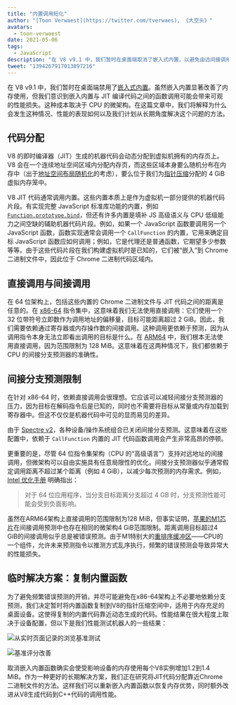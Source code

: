 ```yaml
---
title: "内置调用短化"
author: "[Toon Verwaest](https://twitter.com/tverwaes), 《大空头》"
avatars:
  - toon-verwaest
date: 2021-05-06
tags:
  - JavaScript
description: "在 V8 v9.1 中，我们暂时在桌面端取消了嵌入式内置，以避免由远间接调用引起的性能问题。"
tweet: "1394267917013897216"
---
```


在 V8 v9.1 中，我们暂时在桌面端禁用了[嵌入式内置](https://v8.dev/blog/embedded-builtins)。虽然嵌入内置显著改善了内存使用，但我们意识到嵌入内置与 JIT 编译代码之间的函数调用可能会带来可观的性能损失。这种成本取决于 CPU 的微架构。在这篇文章中，我们将解释为什么会发生这种情况、性能的表现如何以及我们计划从长期角度解决这个问题的方法。

<!--truncate-->
## 代码分配

V8 的即时编译器（JIT）生成的机器代码会动态分配到虚拟机拥有的内存页上。V8 会在一个连续地址空间区域内分配内存页，而这些区域本身要么随机分布在内存中（出于[地址空间布局随机化](https://en.wikipedia.org/wiki/Address_space_layout_randomization)的考虑），要么位于我们为[指针压缩](https://v8.dev/blog/pointer-compression)分配的 4 GiB 虚拟内存笼中。

V8 JIT 代码通常调用内置。这些内置本质上是作为虚拟机一部分提供的机器代码片段。有实现完整 JavaScript 标准库功能的内置，例如 [`Function.prototype.bind`](https://developer.mozilla.org/docs/Web/JavaScript/Reference/Global_objects/Function/bind)，但还有许多内置是填补 JS 高级语义与 CPU 低级能力之间空缺的辅助机器代码片段。例如，如果一个 JavaScript 函数要调用另一个 JavaScript 函数，函数实现通常会调用一个 `CallFunction` 的内置，它用来确定目标 JavaScript 函数应如何调用；例如，它是代理还是普通函数，它期望多少参数等等。由于这些代码片段在我们构建虚拟机时是已知的，它们被“嵌入”到 Chrome 二进制文件中，因此位于 Chrome 二进制代码区域内。

## 直接调用与间接调用

在 64 位架构上，包括这些内置的 Chrome 二进制文件与 JIT 代码之间的距离是任意的。在 [x86-64](https://en.wikipedia.org/wiki/X86-64) 指令集中，这意味着我们无法使用直接调用：它们使用一个 32 位带符号立即数作为调用地址的偏移量，目标可能距离超过 2 GiB。因此，我们需要依赖通过寄存器或内存操作数的间接调用。这种调用更依赖于预测，因为从调用指令本身无法立即看出调用的目标是什么。在 [ARM64](https://en.wikipedia.org/wiki/AArch64) 中，我们根本无法使用直接调用，因为范围限制为 128 MiB。这意味着在这两种情况下，我们都依赖于 CPU 的间接分支预测器的准确性。

## 间接分支预测限制

在针对 x86-64 时，依赖直接调用会很理想。它应该可以减轻间接分支预测器的压力，因为目标在解码指令后是已知的，同时也不需要将目标从常量或内存加载到寄存器中。但这不仅仅是机器代码中可见的显而易见的差异。

由于 [Spectre v2](https://googleprojectzero.blogspot.com/2018/01/reading-privileged-memory-with-side.html)，各种设备/操作系统组合已关闭间接分支预测。这意味着在这些配置中，依赖于 `CallFunction` 内置的 JIT 代码函数调用会产生非常高昂的停顿。

更重要的是，尽管 64 位指令集架构（CPU 的“高级语言”）支持对远地址的间接调用，但微架构可以自由实施具有任意局限性的优化。间接分支预测器似乎通常假定调用距离不超过某个距离（例如 4 GiB），以减少每次预测的内存需求。例如，[Intel 优化手册](https://www.intel.com/content/dam/www/public/us/en/documents/manuals/64-ia-32-architectures-optimization-manual.pdf) 明确指出：

> 对于 64 位应用程序，当分支目标距离分支超过 4 GB 时，分支预测性能可能会受到负面影响。

虽然在ARM64架构上直接调用的范围限制为128 MiB，但事实证明，[苹果的M1芯片](https://en.wikipedia.org/wiki/Apple_M1)在间接调用预测中也存在相同的微架构4 GiB范围限制。距离调用目标超过4 GiB的间接调用似乎总是被错误预测。由于M1特别大的[重排序缓冲区](https://en.wikipedia.org/wiki/Re-order_buffer)——CPU的一个组件，允许未来预测指令以推测方式乱序执行，频繁的错误预测会导致异常大的性能损失。

## 临时解决方案：复制内置函数

为了避免频繁错误预测的开销，并尽可能避免在x86-64架构上不必要地依赖分支预测，我们决定暂时将内置函数复制到V8的指针压缩空间中，适用于内存充足的桌面设备。这使得复制的内置代码靠近动态生成的代码。性能结果在很大程度上取决于设备配置，但以下是我们性能测试机器人的一些结果：

![从实时页面记录的浏览基准测试](/_img/short-builtin-calls/v8-browsing.svg)

![基准评分改善](/_img/short-builtin-calls/benchmarks.svg)

取消嵌入内置函数确实会使受影响设备的内存使用每个V8实例增加1.2到1.4 MiB。作为一种更好的长期解决方案，我们正在研究将JIT代码分配靠近Chrome二进制文件的方法。这样我们可以重新嵌入内置函数以恢复内存优势，同时额外改进从V8生成代码到C++代码的调用性能。
